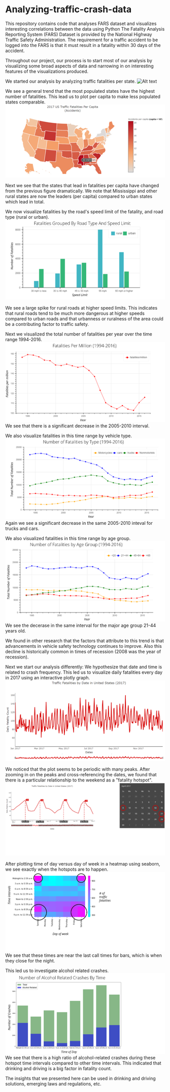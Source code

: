 # Analyzing-traffic-crash-data
This repository contains code that analyses FARS dataset and visualizes interesting correlations between the data using Python
The Fatality Analysis Reporting System (FARS) Dataset is provided by the National Highway Traffic Safety Administration.
The requirement for a traffic accident to be logged into the FARS is that it must result in a fatality within 30 days of the accident.

Throughout our project, our process is to start most of our analysis by visualizing some broad aspects of data and narrowing in on interesting features of the visualizations produced.


We started our analysis by analyzing traffic fatalities per state. 
![Alt text](Readme_Figures/Figure_1.png?raw=true "Figure 1. Total Accidents By State in 2017. Darker states like CA, TX, FL have a higher count
")

We see a general trend that the most populated states have the highest number of fatalities. This lead us to plot per capita to make less populated states comparable.
![Alt text](Readme_Figures/Figure_2.png?raw=true)

Next we see that the states that lead in fatalities per capita have changed from the previous figure dramatically. We note that Mississippi and other rural states are now the leaders (per capita) compared to urban states which lead in total.

We now visualize fatalities by the road's speed limit of the fatality, and road type (rural or urban).
![Alt text](Readme_Figures/Figure_3.png?raw=true)

We see a large spike for rural roads at higher speed limits.
This indicates that rural roads tend to be much more dangerous at higher speeds compared to urban roads and that urbanness or ruralness of the area could be a contributing factor to traffic safety.

Next we visualized the total number of fatalities per year over the time range 1994-2016.
![Alt text](Readme_Figures/Figure_4.png?raw=true)
We see that there is a significant decrease in the 2005-2010 interval.

We also visualize fatalities in this time range by vehicle type.
![Alt text](Readme_Figures/Figure_5.png?raw=true)
Again we see a significant decrease in the same 2005-2010 inteval for trucks and cars.

We also visualized fatalities in this time range by age group.
![Alt text](Readme_Figures/FIgure_6.png?raw=true)
We see the decerase in the same interval for the major age group 21-44 years old.

We found in other research that the factors that attribute to this trend is that advancements in vehicle safety technology continues to improve. Also this decline is historically common in times of recession (2008 was the year of recession).

Next we start our analysis differently: We hypothesize that date and time is related to crash frequency.
This led us to visualize daily fatalities every day in 2017 using an interactive plotly graph.
![Alt text](Readme_Figures/Figure_7.png?raw=true)

We noticed that the plot seems to be periodic with many peaks.
After zooming in on the peaks and cross-referencing the dates, we found that there is a particular relationship to the weekend as a "fatality hotspot".
![Alt text](Readme_Figures/Figure_8.png?raw=true)

After plotting time of day versus day of week in a heatmap using seaborn, we see exactly when the hotspots are to happen.
![Alt text](Readme_Figures/Figure_9.png?raw=true)
We see that these times are near the last call times for bars, which is when they close for the night.

This led us to investigate alcohol related crashes.
![Alt text](Readme_Figures/Figure_10.png?raw=true)
We see that there is a high ratio of alcohol-related crashes during these hotspot time intervals compared to other time intervals.
This indicated that drinking and driving is a big factor in fatality count.

The insights that we presented here can be used in drinking and driving solutions, emerging laws and regulations, etc.




